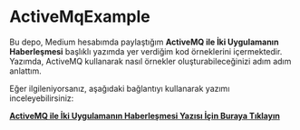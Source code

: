 # ActiveMqExample

Bu depo, Medium hesabımda paylaştığım **ActiveMQ ile İki Uygulamanın Haberleşmesi** başlıklı yazımda yer verdiğim kod örneklerini içermektedir. Yazımda, ActiveMQ kullanarak nasıl örnekler oluşturabileceğinizi adım adım anlattım. 

Eğer ilgileniyorsanız, aşağıdaki bağlantıyı kullanarak yazımı inceleyebilirsiniz:  

[**ActiveMQ ile İki Uygulamanın Haberleşmesi Yazısı İçin Buraya Tıklayın**](https://medium.com/@salihsenturk97/activemq-ile-i%CC%87ki-uygulaman%C4%B1n-haberle%C5%9Fmesi-d69a54dbb02c)